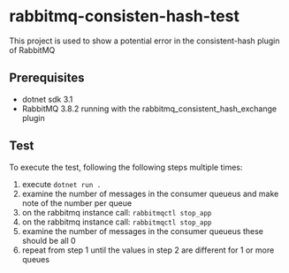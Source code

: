 # rabbitmq-consisten-hash-test
This project is used to show a potential error in the consistent-hash plugin of RabbitMQ

## Prerequisites
- dotnet sdk 3.1 
- RabbitMQ 3.8.2 running with the rabbitmq_consistent_hash_exchange plugin

## Test
To execute the test, following the following steps multiple times:
1. execute `dotnet run .`
2. examine the number of messages in the consumer queueus and make note of the number per queue
3. on the rabbitmq instance call: `rabbitmqctl stop_app`
4. on the rabbitmq instance call: `rabbitmqctl stop_app`
5. examine the number of messages in the consumer queueus these should be all 0
6. repeat from step 1 until the values in step 2 are different for 1 or more queues




